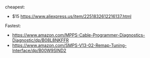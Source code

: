 cheapest:
- $15 https://www.aliexpress.us/item/2251832612216137.html

Fastest:
- https://www.amazon.com/MPPS-Cable-Programmer-Diagnostics-Diagnostic/dp/B08L8NKFFR
- https://www.amazon.com/SMPS-V13-02-Remap-Tuning-Interface/dp/B00W9SIND2
